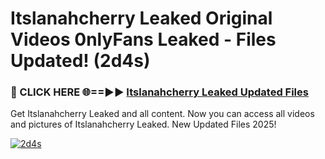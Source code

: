 # Itslanahcherry Leaked Original Videos 0nlyFans Leaked - Files Updated! (2d4s)

<h3>🔴 CLICK HERE 🌐==►► <a href="https://tinyurl.com/3hn5wdd3" rel="nofollow">Itslanahcherry Leaked Updated Files</a></h3>

Get Itslanahcherry Leaked and all content. Now you can access all videos and pictures of Itslanahcherry Leaked. New Updated Files 2025!

[![2d4s](https://i.imgur.com/4HnBqBT.gif)](https://tinyurl.com/3hn5wdd3)
